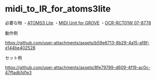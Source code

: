 # midi_to_IR_for_atoms3lite
必要な物
・[ATOMS3 Lite](https://www.switch-science.com/products/8778?srsltid=AfmBOoo-xpArgzgLw6Xn3XqBOyBLWHSbloDLrjCMMCI2H2PMsbg1nc9B)
・[MIDI Unit for GROVE](https://www.switch-science.com/products/7587?_pos=1&_sid=38be7f703&_ss=r)
・[OCR-RCT01W 07-8778](https://www.amazon.co.jp/%E3%82%AA%E3%83%BC%E3%83%A0-OHM-%E3%82%B3%E3%83%B3%E3%82%BB%E3%83%B3%E3%83%88%E3%82%B9%E3%82%A4%E3%83%83%E3%83%81%E3%82%92%E3%83%AA%E3%83%A2%E3%82%B3%E3%83%B3%E6%93%8D%E4%BD%9C-%E9%9B%A2%E3%82%8C%E3%81%9F%E5%A0%B4%E6%89%80%E3%81%8B%E3%82%89%E3%82%B3%E3%83%B3%E3%82%BB%E3%83%B3%E3%83%88%E3%82%92%E3%82%AA%E3%83%B3%E3%82%AA%E3%83%95-OCR-RCT01W/dp/B0DCF3WSY5/ref=sr_1_1?__mk_ja_JP=%E3%82%AB%E3%82%BF%E3%82%AB%E3%83%8A&crid=3RD0TVRFONL0&dib=eyJ2IjoiMSJ9.zGJVCtxBTO88zwuC9USLfLugkL2WoNP1PSLVLRLcXSNvfZQcvaqOGiHk4NFnn_Oa6kut_15xlMxvGxnjJQ0MKz1-_ZYqgFMrqOrBS0emaqoXZSqIQNZZlMpOsgCvnXG7FQlUJoR8MQosBLFLxbGZ8h0F7jgBsb0lrWlQClBZqd7BgOF9pzxtvdVB4cV3YqtUl9zMSaaMwIgH8BhIwpZhYNa8raadxU-FWK7WjCHsFYU.7OkvZvqDzLqPBOYq2G5mezy4qxs80_BLxFm5Y_HWj_w&dib_tag=se&keywords=%E3%82%AA%E3%83%BC%E3%83%A0%2B%E9%9B%BB%E6%BA%90%E3%82%B9%E3%82%A4%E3%83%83%E3%83%81&qid=1740013234&s=diy&sprefix=%E3%82%AA%E3%83%BC%E3%83%A0%E9%9B%BB%E6%BA%90%E3%82%B9%E3%82%A4%E3%83%83%E3%83%81%2Cdiy%2C176&sr=1-1&th=1)


動作例

https://github.com/user-attachments/assets/b59e6713-8b29-4a15-af8f-e144be402528

セット例

https://github.com/user-attachments/assets/8fe79789-d609-4f19-ac0c-47ffadb1d1e3

